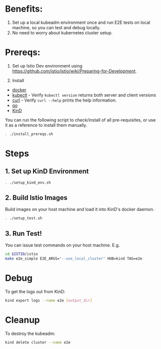 # Benefits:
1. Set up a local kubeadm environment once and run E2E tests on local machine, so you can test and debug locally.
1. No need to worry about kubernetes cluster setup.

# Prereqs:
1. Set up Istio Dev environment using https://github.com/istio/istio/wiki/Preparing-for-Development.

1. Install
  * [docker](https://docs.docker.com/)
  * [kubectl](https://kubernetes.io/docs/tasks/tools/install-kubectl) - Verify `kubectl version` returns both server and client versions
  * [curl](https://curl.haxx.se/) - Verify `curl --help` prints the help information.
  * [go](https://golang.org/doc/install)
  * [KinD](https://kind.sigs.k8s.io/)

You can run the following script to check/install of all pre-requisites, or use it as a reference to install them manually.

```bash
. ./install_prereqs.sh
```
# Steps
## 1. Set up KinD Environment
```bash
. ./setup_kind_env.sh
```

## 2. Build Istio Images
Build images on your host machine and load it into KinD's docker daemon.
```bash
. ./setup_test.sh
```

## 3. Run Test!
You can issue test commands on your host machine.
E.g.
```bash
cd $ISTIO/istio
make e2e_simple E2E_ARGS="--use_local_cluster" HUB=kind TAG=e2e
```

# Debug
To get the logs out from KinD:
```bash
kind export logs --name e2e [output_dir]
``` 


# Cleanup
To destroy the kubeadm:
```bash
kind delete cluster --name e2e
``` 